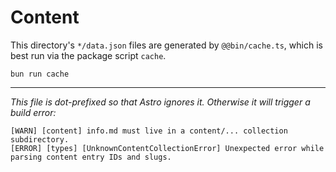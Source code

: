 # Content

This directory's `*/data.json` files are generated by `@@bin/cache.ts`, which is best run via the package script `cache`.

```shell
bun run cache
```

---

_This file is dot-prefixed so that Astro ignores it. Otherwise it will trigger a build error:_

```
[WARN] [content] info.md must live in a content/... collection subdirectory.
[ERROR] [types] [UnknownContentCollectionError] Unexpected error while parsing content entry IDs and slugs.
```
